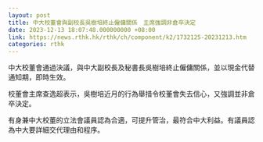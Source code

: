 ```yaml
---
layout: post
title: 中大校董會與副校長吳樹培終止僱傭關係　主席強調非倉卒決定
date: 2023-12-13 18:07:48.000000000 +08:00
link: https://news.rthk.hk/rthk/ch/component/k2/1732125-20231213.htm
categories: rthk
---
```


中大校董會通過決議，與中大副校長及秘書長吳樹培終止僱傭關係，並以現金代替通知期，即時生效。

校董會主席查逸超表示，吳樹培近月的行為舉措令校董會失去信心，又強調並非倉卒決定。

有身兼中大校董的立法會議員認為合適，可提升管治，最符合中大利益。有議員認為中大要詳細交代理由和程序。
